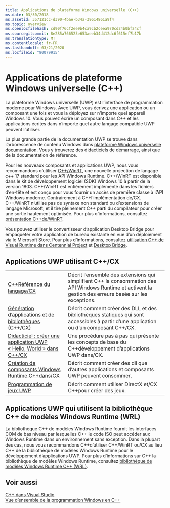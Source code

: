 ```yaml
---
title: Applications de plateforme Windows universelle (C++)
ms.date: 03/30/2018
ms.assetid: 357121cc-d390-4bae-b34a-39614861a9f4
ms.topic: overview
ms.openlocfilehash: cd90f76cf2ee9b4ca9cb2ceea970cd24b0bf24cf
ms.sourcegitcommit: 8e285a766523e653aeeb34d412dc6f615ef7b17b
ms.translationtype: MT
ms.contentlocale: fr-FR
ms.lasthandoff: 03/21/2020
ms.locfileid: "80079915"
---
```

# <a name="universal-windows-apps-c"></a>Applications de plateforme Windows universelle (C++)

La plateforme Windows universelle (UWP) est l’interface de programmation moderne pour Windows. Avec UWP, vous écrivez une application ou un composant une fois et vous la déployez sur n’importe quel appareil Windows 10. Vous pouvez écrire un composant dans C++ et les applications écrites dans n’importe quel autre langage compatible UWP peuvent l’utiliser.

La plus grande partie de la documentation UWP se trouve dans l’arborescence de contenu Windows dans [plateforme Windows universelle documentation](/windows/uwp/). Vous y trouverez des didacticiels de démarrage, ainsi que de la documentation de référence.

Pour les nouveaux composants et applications UWP, nous vous recommandons d’utiliser [ C++/WinRT](/windows/uwp/cpp-and-winrt-apis/), une nouvelle projection de langage c++ 17 standard pour les API Windows Runtime. C++/WinRT est disponible dans le kit de développement logiciel (SDK) Windows 10 à partir de la version 1803. C++/WinRT est entièrement implémenté dans les fichiers d’en-tête et est conçu pour vous fournir un accès de première classe à l’API Windows moderne. Contrairement à C++l’implémentation de/CX. C++/WinRT n’utilise pas de syntaxe non standard ou d’extensions de langage Microsoft, et il tire pleinement C++ parti du compilateur pour créer une sortie hautement optimisée. Pour plus d’informations, consultez [présentation C++de/WinRT](/windows/uwp/cpp-and-winrt-apis/intro-to-using-cpp-with-winrt).

Vous pouvez utiliser le convertisseur d’application Desktop Bridge pour empaqueter votre application de bureau existante en vue d’un déploiement via le Microsoft Store. Pour plus d’informations, consultez [utilisation C++ de Visual Runtime dans Centennial Project](https://blogs.msdn.microsoft.com/vcblog/2016/07/07/using-visual-c-runtime-in-centennial-project) et [Desktop Bridge](/windows/uwp/porting/desktop-to-uwp-root).

## <a name="uwp-apps-that-use-ccx"></a>Applications UWP utilisant C++/CX

|||
|-|-|
|[C++Référence du langage/CX](visual-c-language-reference-c-cx.md)|Décrit l’ensemble des extensions qui simplifient C++ la consommation des API Windows Runtime et activent la gestion des erreurs basée sur les exceptions.|
|[Génération d’applications et de bibliothèques (C++/CX)](building-apps-and-libraries-c-cx.md)|Décrit comment créer des DLL et des bibliothèques statiques qui sont accessibles à partir d’une application ou d’un composant C++/CX.|
|[Didacticiel : créer une application UWP « Hello, World » dans C++/CX](/windows/uwp/get-started/create-a-basic-windows-10-app-in-cpp)|Une procédure pas à pas qui présente les concepts de base du C++développement d’applications UWP dans/CX. |
|[Création de composants Windows Runtime C++dans/CX](/windows/uwp/winrt-components/creating-windows-runtime-components-in-cpp)|Décrit comment créer des dll que d’autres applications et composants UWP peuvent consommer.|
|[Programmation de jeux UWP](/windows/uwp/gaming/)|Décrit comment utiliser DirectX et/CX C++pour créer des jeux.|

## <a name="uwp-apps-that-use-the-windows-runtime-c-template-library-wrl"></a>Applications UWP qui utilisent la bibliothèque C++ de modèles Windows Runtime (WRL)

La bibliothèque C++ de modèles Windows Runtime fournit les interfaces COM de bas niveau par lesquelles C++ le code ISO peut accéder aux Windows Runtime dans un environnement sans exception. Dans la plupart des cas, nous vous recommandons C++d’utiliser C++/WinRT ou/CX au lieu C++ de la bibliothèque de modèles Windows Runtime pour le développement d’applications UWP. Pour plus d’informations sur C++ la bibliothèque de modèles Windows Runtime, consultez [bibliothèque de modèles Windows Runtime C++ (WRL)](wrl/windows-runtime-cpp-template-library-wrl.md).

## <a name="see-also"></a>Voir aussi

[C++ dans Visual Studio](../overview/visual-cpp-in-visual-studio.md)<br/>
[Vue d’ensemble de la programmation Windows en C++](../windows/overview-of-windows-programming-in-cpp.md)<br/>